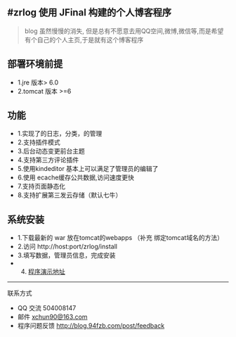 
#zrlog 使用 JFinal 构建的个人博客程序
---
> blog 虽然慢慢的消失, 但是总有不愿意去用QQ空间,微博,微信等,而是希望有个自己的个人主页,于是就有这个博客程序 

## 部署环境前提
* 1.jre 版本> 6.0
* 2.tomcat 版本 >=6

## 功能
* 1.实现了的日志，分类，的管理
* 2.支持插件模式
* 3.后台动态变更前台主题
* 4.支持第三方评论插件
* 5.使用kindeditor 基本上可以满足了管理员的编辑了
* 6.使用 ecache缓存公共数据,访问速度更快
* 7.支持页面静态化
* 8.支持扩展第三发云存储（默认七牛）

## 系统安装

* 1.下载最新的 war 放在tomcat的webapps （补充 绑定tomcat域名的方法）
* 2.访问 http://host:port/zrlog/install
* 3.填写数据，管理员信息，完成安装
* 4. [程序演示地址](http://203.195.167.55:8088)

------------------------------
联系方式


* QQ 交流 504008147
* 邮件 xchun90@163.com
* 程序问题反馈  http://blog.94fzb.com/post/feedback
